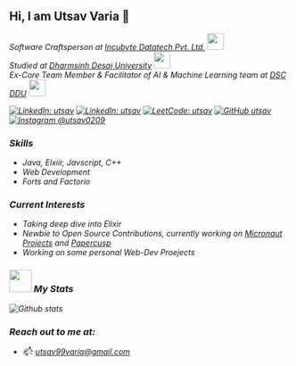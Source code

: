 ## Hi, I am Utsav Varia 👋

<p>
<em>Software Craftsperson at <a href="https://www.incubyte.co/">Incubyte Datatech Pvt. Ltd.</a> <img src="https://media.giphy.com/media/WUlplcMpOCEmTGBtBW/giphy.gif" width="30"></br>
<em>Studied at <a href="https://www.ddu.ac.in/">Dharmsinh Desai University</a> <img src="https://media.giphy.com/media/fYSnHlufseco8Fh93Z/giphy.gif" width="30"></br>
Ex-Core Team Member & Facilitator of AI & Machine Learning team at <a href="https://www.dscddu.com/">DSC DDU</a> <img src="https://media.giphy.com/media/QssGEmpkyEOhBCb7e1/giphy.gif" width="30"></br>
</p>

[![LinkedIn: utsav](https://img.shields.io/badge/-utsav-blue?style=flat-square&logo=Linkedin&logoColor=white)](https://www.linkedin.com/in/utsav-varia/)
[![LinkedIn: utsav](https://img.shields.io/twitter/url?style=social&url=https%3A%2F%2Ftwitter.com%2FuTsav0209)](https://twitter.com/uTsav0209)
[![LeetCode: utsav](https://img.shields.io/badge/-LeetCode-grey?style=flat-square&logo=LeetCode&logoColor=orange?style=social)](https://leetcode.com/utsav0209/)
[![GitHub utsav](https://img.shields.io/github/followers/utsav0209?label=follow&style=social)](https://github.com/utsav0209/)
[![Instagram @utsav0209](https://img.shields.io/badge/@utsaaaaav-833AB4?style=flat&logo=instagram)](https://www.instagram.com/utsaaaaav/)

### Skills

- Java, Elxiir, Javscript, C++
- Web Development
- Forts and Factorio

### Current Interests

- Taking deep dive into Elixir
- Newbie to Open Source Contributions, currently working on [Micronaut Projects](http://github.com/micronaut-projects/) and [Papercusp](https://github.com/papercups-io/)
- Working on some personal Web-Dev Proejects

### <img src="https://media.giphy.com/media/cj87CxfRtrUifF3Ryk/giphy.gif" width="40"> My Stats

![Github stats](https://github-readme-stats.vercel.app/api?username=utsav0209&show_icons=true&hide_border=true)

### Reach out to me at:

- 📫: utsav99varia@gmail.com
